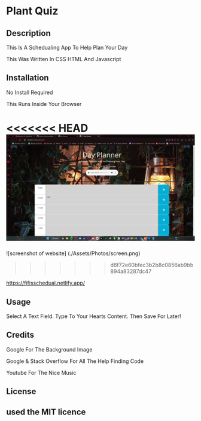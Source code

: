 # Plant Quiz
## Description
This Is A Schedualing App To Help Plan Your Day

This Was Written In CSS HTML And Javascript
## Installation
No Install Required 

This Runs Inside Your Browser

<<<<<<< HEAD
![screenshot of website](./screen.png)
=======
![screenshot of website] (./Assets/Photos/screen.png)
>>>>>>> d6f72e60bfec3b2b8c0856ab9bb894a83287dc47

https://fifisschedual.netlify.app/
## Usage
Select A Text Field. Type To Your Hearts Content. Then Save For Later!
## Credits

Google For The Background Image

Google & Stack Overflow For All The Help Finding Code

Youtube For The Nice Music
## License

used the MIT licence
---

